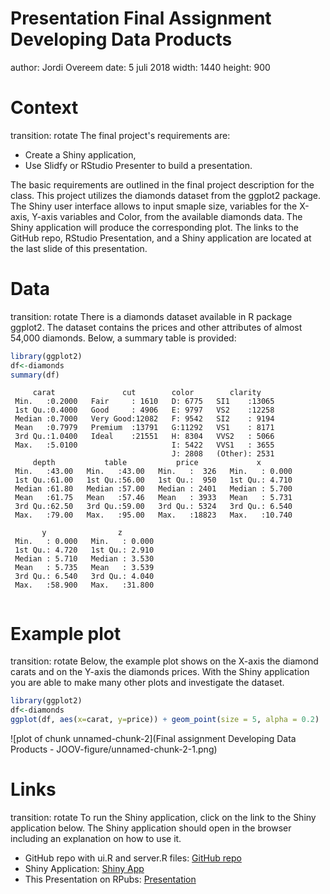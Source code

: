 Presentation Final Assignment Developing Data Products
========================================================
author: Jordi Overeem
date: 5 juli 2018
width: 1440
height: 900

Context
========================================================
transition: rotate
The final project's requirements are:
- Create a Shiny application,
- Use Slidfy or RStudio Presenter to build a presentation.

The basic requirements are outlined in the final project description for the class. This project utilizes the diamonds dataset from the ggplot2 package. The Shiny user interface allows to input smaple size, variables for the X-axis, Y-axis variables and Color, from the available diamonds data. The Shiny application will produce the corresponding plot. The links to the GitHub repo, RStudio Presentation, and a Shiny application are located at the last slide of this presentation.

Data
========================================================
transition: rotate
There is a diamonds dataset available in R package ggplot2. The dataset contains the prices and other attributes of almost 54,000 diamonds. Below, a summary table is provided:

```r
library(ggplot2)
df<-diamonds
summary(df)
```

```
     carat               cut        color        clarity     
 Min.   :0.2000   Fair     : 1610   D: 6775   SI1    :13065  
 1st Qu.:0.4000   Good     : 4906   E: 9797   VS2    :12258  
 Median :0.7000   Very Good:12082   F: 9542   SI2    : 9194  
 Mean   :0.7979   Premium  :13791   G:11292   VS1    : 8171  
 3rd Qu.:1.0400   Ideal    :21551   H: 8304   VVS2   : 5066  
 Max.   :5.0100                     I: 5422   VVS1   : 3655  
                                    J: 2808   (Other): 2531  
     depth           table           price             x         
 Min.   :43.00   Min.   :43.00   Min.   :  326   Min.   : 0.000  
 1st Qu.:61.00   1st Qu.:56.00   1st Qu.:  950   1st Qu.: 4.710  
 Median :61.80   Median :57.00   Median : 2401   Median : 5.700  
 Mean   :61.75   Mean   :57.46   Mean   : 3933   Mean   : 5.731  
 3rd Qu.:62.50   3rd Qu.:59.00   3rd Qu.: 5324   3rd Qu.: 6.540  
 Max.   :79.00   Max.   :95.00   Max.   :18823   Max.   :10.740  
                                                                 
       y                z         
 Min.   : 0.000   Min.   : 0.000  
 1st Qu.: 4.720   1st Qu.: 2.910  
 Median : 5.710   Median : 3.530  
 Mean   : 5.735   Mean   : 3.539  
 3rd Qu.: 6.540   3rd Qu.: 4.040  
 Max.   :58.900   Max.   :31.800  
                                  
```

Example plot
========================================================
transition: rotate
Below, the example plot shows on the X-axis the diamond carats and on the Y-axis the diamonds prices.
With the Shiny application you are able to make many other plots and investigate the dataset.

```r
library(ggplot2)
df<-diamonds
ggplot(df, aes(x=carat, y=price)) + geom_point(size = 5, alpha = 0.2)
```

![plot of chunk unnamed-chunk-2](Final assignment Developing Data Products - JOOV-figure/unnamed-chunk-2-1.png)

Links
========================================================
transition: rotate
To run the Shiny application, click on the link to the Shiny application below. The Shiny application should open in the browser including an explanation on how to use it.

- GitHub repo with ui.R and server.R files: [GitHub repo](https://github.com/JordiOvereem/Final-Assignment-Developing-Data-Products/tree/gh-pages)
- Shiny Application: [Shiny App](https://testomgevingvanjordi.shinyapps.io/developing_data_products_final_assignment_-_joov/)
- This Presentation on RPubs: [Presentation](http://rpubs.com/JOOV/Presentation-final)
